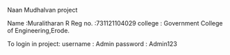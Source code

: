 Naan Mudhalvan project

Name :Muralitharan R
Reg no. :731121104029
college : Government College of Engineering,Erode.

To login in project:
username : Admin
password : Admin123
